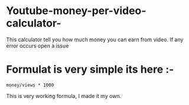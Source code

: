 # Youtube-money-per-video-calculator-
This calculator tell you how much money you can earn from video. If any error occurs open a issue

# Formulat is very simple its here :-
```
money/views * 1000
```
This is very working formula, I made it my own.
